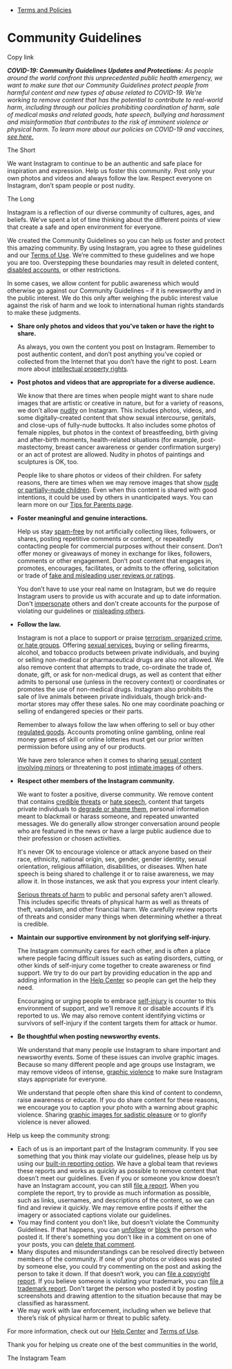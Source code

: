 *   [Terms and Policies](https://help.instagram.com/1417489251945243/?helpref=breadcrumb)

Community Guidelines
====================

Copy link

_**COVID-19: Community Guidelines Updates and Protections:** As people around the world confront this unprecedented public health emergency, we want to make sure that our Community Guidelines protect people from harmful content and new types of abuse related to COVID-19. We’re working to remove content that has the potential to contribute to real-world harm, including through our policies prohibiting coordination of harm, sale of medical masks and related goods, hate speech, bullying and harassment and misinformation that contributes to the risk of imminent violence or physical harm. To learn more about our policies on COVID-19 and vaccines, [see here.](https://help.instagram.com/697825587576762?helpref=faq_content)_

The Short

We want Instagram to continue to be an authentic and safe place for inspiration and expression. Help us foster this community. Post only your own photos and videos and always follow the law. Respect everyone on Instagram, don’t spam people or post nudity.

The Long

Instagram is a reflection of our diverse community of cultures, ages, and beliefs. We’ve spent a lot of time thinking about the different points of view that create a safe and open environment for everyone.

We created the Community Guidelines so you can help us foster and protect this amazing community. By using Instagram, you agree to these guidelines and our [Terms of Use](https://www.instagram.com/legal/terms). We’re committed to these guidelines and we hope you are too. Overstepping these boundaries may result in deleted content, [disabled accounts](https://help.instagram.com/366993040048856?helpref=faq_content), or other restrictions.

In some cases, we allow content for public awareness which would otherwise go against our Community Guidelines – if it is newsworthy and in the public interest. We do this only after weighing the public interest value against the risk of harm and we look to international human rights standards to make these judgments.

*   **Share only photos and videos that you’ve taken or have the right to share.**
    
    As always, you own the content you post on Instagram. Remember to post authentic content, and don’t post anything you’ve copied or collected from the Internet that you don’t have the right to post. Learn more about [intellectual property rights](https://help.instagram.com/126382350847838?helpref=faq_content).
    
*   **Post photos and videos that are appropriate for a diverse audience.**
    
    We know that there are times when people might want to share nude images that are artistic or creative in nature, but for a variety of reasons, we don’t allow [nudity](https://l.instagram.com/?u=https%3A%2F%2Fwww.facebook.com%2Fcommunitystandards%2Fadult_nudity_sexual_activity&e=AT3OJZJqJI895bg9kjt0hTZlGdLINk9lIJ92AYZubbwEDntoj3vyosXaKD0sqLN-p9UNQpNu_-I4P4he5J0Bsg3ErEaTyJz2ZwkTOfeVgnUUTaCeWN2ushKrSY55FgFdZSdnUQzOt86OoNT23sDEMA) on Instagram. This includes photos, videos, and some digitally-created content that show sexual intercourse, genitals, and close-ups of fully-nude buttocks. It also includes some photos of female nipples, but photos in the context of breastfeeding, birth giving and after-birth moments, health-related situations (for example, post-mastectomy, breast cancer awareness or gender confirmation surgery) or an act of protest are allowed. Nudity in photos of paintings and sculptures is OK, too.
    
    People like to share photos or videos of their children. For safety reasons, there are times when we may remove images that show [nude or partially-nude children](https://l.instagram.com/?u=https%3A%2F%2Fwww.facebook.com%2Fcommunitystandards%2Fchild_nudity_sexual_exploitation&e=AT3OJZJqJI895bg9kjt0hTZlGdLINk9lIJ92AYZubbwEDntoj3vyosXaKD0sqLN-p9UNQpNu_-I4P4he5J0Bsg3ErEaTyJz2ZwkTOfeVgnUUTaCeWN2ushKrSY55FgFdZSdnUQzOt86OoNT23sDEMA). Even when this content is shared with good intentions, it could be used by others in unanticipated ways. You can learn more on our [Tips for Parents page](https://help.instagram.com/154475974694511/?helpref=faq_content).
    
*   **Foster meaningful and genuine interactions.**
    
    Help us stay [spam-free](https://l.instagram.com/?u=https%3A%2F%2Fwww.facebook.com%2Fcommunitystandards%2Fspam&e=AT3OJZJqJI895bg9kjt0hTZlGdLINk9lIJ92AYZubbwEDntoj3vyosXaKD0sqLN-p9UNQpNu_-I4P4he5J0Bsg3ErEaTyJz2ZwkTOfeVgnUUTaCeWN2ushKrSY55FgFdZSdnUQzOt86OoNT23sDEMA) by not artificially collecting likes, followers, or shares, posting repetitive comments or content, or repeatedly contacting people for commercial purposes without their consent. Don’t offer money or giveaways of money in exchange for likes, followers, comments or other engagement. Don’t post content that engages in, promotes, encourages, facilitates, or admits to the offering, solicitation or trade of [fake and misleading user reviews or ratings](https://l.instagram.com/?u=https%3A%2F%2Fwww.facebook.com%2Fcommunitystandards%2Ffraud_deception&e=AT3OJZJqJI895bg9kjt0hTZlGdLINk9lIJ92AYZubbwEDntoj3vyosXaKD0sqLN-p9UNQpNu_-I4P4he5J0Bsg3ErEaTyJz2ZwkTOfeVgnUUTaCeWN2ushKrSY55FgFdZSdnUQzOt86OoNT23sDEMA).
    
    You don’t have to use your real name on Instagram, but we do require Instagram users to provide us with accurate and up to date information. Don't [impersonate](https://l.instagram.com/?u=https%3A%2F%2Fwww.facebook.com%2Fcommunitystandards%2Fmisrepresentation&e=AT3OJZJqJI895bg9kjt0hTZlGdLINk9lIJ92AYZubbwEDntoj3vyosXaKD0sqLN-p9UNQpNu_-I4P4he5J0Bsg3ErEaTyJz2ZwkTOfeVgnUUTaCeWN2ushKrSY55FgFdZSdnUQzOt86OoNT23sDEMA) others and don't create accounts for the purpose of violating our guidelines or [misleading others](https://l.instagram.com/?u=https%3A%2F%2Ftransparency.fb.com%2Fpolicies%2Fcommunity-standards%2Finauthentic-behavior%2F&e=AT3OJZJqJI895bg9kjt0hTZlGdLINk9lIJ92AYZubbwEDntoj3vyosXaKD0sqLN-p9UNQpNu_-I4P4he5J0Bsg3ErEaTyJz2ZwkTOfeVgnUUTaCeWN2ushKrSY55FgFdZSdnUQzOt86OoNT23sDEMA).
    
*   **Follow the law.**
    
    Instagram is not a place to support or praise [terrorism, organized crime, or hate groups](https://l.instagram.com/?u=https%3A%2F%2Fwww.facebook.com%2Fcommunitystandards%2Fdangerous_individuals_organizations&e=AT3OJZJqJI895bg9kjt0hTZlGdLINk9lIJ92AYZubbwEDntoj3vyosXaKD0sqLN-p9UNQpNu_-I4P4he5J0Bsg3ErEaTyJz2ZwkTOfeVgnUUTaCeWN2ushKrSY55FgFdZSdnUQzOt86OoNT23sDEMA). Offering [sexual services](https://l.instagram.com/?u=https%3A%2F%2Fwww.facebook.com%2Fcommunitystandards%2Fsexual_solicitation&e=AT3OJZJqJI895bg9kjt0hTZlGdLINk9lIJ92AYZubbwEDntoj3vyosXaKD0sqLN-p9UNQpNu_-I4P4he5J0Bsg3ErEaTyJz2ZwkTOfeVgnUUTaCeWN2ushKrSY55FgFdZSdnUQzOt86OoNT23sDEMA), buying or selling firearms, alcohol, and tobacco products between private individuals, and buying or selling non-medical or pharmaceutical drugs are also not allowed. We also remove content that attempts to trade, co-ordinate the trade of, donate, gift, or ask for non-medical drugs, as well as content that either admits to personal use (unless in the recovery context) or coordinates or promotes the use of non-medical drugs. Instagram also prohibits the sale of live animals between private individuals, though brick-and-mortar stores may offer these sales. No one may coordinate poaching or selling of endangered species or their parts.
    
    Remember to always follow the law when offering to sell or buy other [regulated goods](https://l.instagram.com/?u=https%3A%2F%2Fwww.facebook.com%2Fcommunitystandards%2Fregulated_goods&e=AT3OJZJqJI895bg9kjt0hTZlGdLINk9lIJ92AYZubbwEDntoj3vyosXaKD0sqLN-p9UNQpNu_-I4P4he5J0Bsg3ErEaTyJz2ZwkTOfeVgnUUTaCeWN2ushKrSY55FgFdZSdnUQzOt86OoNT23sDEMA). Accounts promoting online gambling, online real money games of skill or online lotteries must get our prior written permission before using any of our products.
    
    We have zero tolerance when it comes to sharing [sexual content involving minors](https://l.instagram.com/?u=https%3A%2F%2Fwww.facebook.com%2Fcommunitystandards%2Fchild_nudity_sexual_exploitation&e=AT3OJZJqJI895bg9kjt0hTZlGdLINk9lIJ92AYZubbwEDntoj3vyosXaKD0sqLN-p9UNQpNu_-I4P4he5J0Bsg3ErEaTyJz2ZwkTOfeVgnUUTaCeWN2ushKrSY55FgFdZSdnUQzOt86OoNT23sDEMA) or threatening to post [intimate images](https://l.instagram.com/?u=https%3A%2F%2Fwww.facebook.com%2Fcommunitystandards%2Fsexual_exploitation_adults&e=AT3OJZJqJI895bg9kjt0hTZlGdLINk9lIJ92AYZubbwEDntoj3vyosXaKD0sqLN-p9UNQpNu_-I4P4he5J0Bsg3ErEaTyJz2ZwkTOfeVgnUUTaCeWN2ushKrSY55FgFdZSdnUQzOt86OoNT23sDEMA) of others.
    
*   **Respect other members of the Instagram community.**
    
    We want to foster a positive, diverse community. We remove content that contains [credible threats](https://l.instagram.com/?u=https%3A%2F%2Fwww.facebook.com%2Fcommunitystandards%2Fcredible_violence&e=AT3OJZJqJI895bg9kjt0hTZlGdLINk9lIJ92AYZubbwEDntoj3vyosXaKD0sqLN-p9UNQpNu_-I4P4he5J0Bsg3ErEaTyJz2ZwkTOfeVgnUUTaCeWN2ushKrSY55FgFdZSdnUQzOt86OoNT23sDEMA) or [hate speech](https://l.instagram.com/?u=https%3A%2F%2Fwww.facebook.com%2Fcommunitystandards%2Fhate_speech&e=AT3OJZJqJI895bg9kjt0hTZlGdLINk9lIJ92AYZubbwEDntoj3vyosXaKD0sqLN-p9UNQpNu_-I4P4he5J0Bsg3ErEaTyJz2ZwkTOfeVgnUUTaCeWN2ushKrSY55FgFdZSdnUQzOt86OoNT23sDEMA), content that targets private individuals to [degrade or shame them](https://l.instagram.com/?u=https%3A%2F%2Fwww.facebook.com%2Fcommunitystandards%2Fbullying&e=AT3OJZJqJI895bg9kjt0hTZlGdLINk9lIJ92AYZubbwEDntoj3vyosXaKD0sqLN-p9UNQpNu_-I4P4he5J0Bsg3ErEaTyJz2ZwkTOfeVgnUUTaCeWN2ushKrSY55FgFdZSdnUQzOt86OoNT23sDEMA), personal information meant to blackmail or harass someone, and repeated unwanted messages. We do generally allow stronger conversation around people who are featured in the news or have a large public audience due to their profession or chosen activities.
    
    It's never OK to encourage violence or attack anyone based on their race, ethnicity, national origin, sex, gender, gender identity, sexual orientation, religious affiliation, disabilities, or diseases. When hate speech is being shared to challenge it or to raise awareness, we may allow it. In those instances, we ask that you express your intent clearly.
    
    [Serious threats of harm](https://l.instagram.com/?u=https%3A%2F%2Fwww.facebook.com%2Fcommunitystandards%2Fcredible_violence&e=AT3OJZJqJI895bg9kjt0hTZlGdLINk9lIJ92AYZubbwEDntoj3vyosXaKD0sqLN-p9UNQpNu_-I4P4he5J0Bsg3ErEaTyJz2ZwkTOfeVgnUUTaCeWN2ushKrSY55FgFdZSdnUQzOt86OoNT23sDEMA) to public and personal safety aren't allowed. This includes specific threats of physical harm as well as threats of theft, vandalism, and other financial harm. We carefully review reports of threats and consider many things when determining whether a threat is credible.
    
*   **Maintain our supportive environment by not glorifying self-injury.**
    
    The Instagram community cares for each other, and is often a place where people facing difficult issues such as eating disorders, cutting, or other kinds of self-injury come together to create awareness or find support. We try to do our part by providing education in the app and adding information in the [Help Center](https://help.instagram.com/) so people can get the help they need.
    
    Encouraging or urging people to embrace [self-injury](https://l.instagram.com/?u=https%3A%2F%2Fwww.facebook.com%2Fcommunitystandards%2Fsuicide_self_injury_violence&e=AT3OJZJqJI895bg9kjt0hTZlGdLINk9lIJ92AYZubbwEDntoj3vyosXaKD0sqLN-p9UNQpNu_-I4P4he5J0Bsg3ErEaTyJz2ZwkTOfeVgnUUTaCeWN2ushKrSY55FgFdZSdnUQzOt86OoNT23sDEMA) is counter to this environment of support, and we’ll remove it or disable accounts if it’s reported to us. We may also remove content identifying victims or survivors of self-injury if the content targets them for attack or humor.
    
*   **Be thoughtful when posting newsworthy events.**
    
    We understand that many people use Instagram to share important and newsworthy events. Some of these issues can involve graphic images. Because so many different people and age groups use Instagram, we may remove videos of intense, [graphic violence](https://l.instagram.com/?u=https%3A%2F%2Fwww.facebook.com%2Fcommunitystandards%2Fgraphic_violence&e=AT3OJZJqJI895bg9kjt0hTZlGdLINk9lIJ92AYZubbwEDntoj3vyosXaKD0sqLN-p9UNQpNu_-I4P4he5J0Bsg3ErEaTyJz2ZwkTOfeVgnUUTaCeWN2ushKrSY55FgFdZSdnUQzOt86OoNT23sDEMA) to make sure Instagram stays appropriate for everyone.
    
    We understand that people often share this kind of content to condemn, raise awareness or educate. If you do share content for these reasons, we encourage you to caption your photo with a warning about graphic violence. Sharing [graphic images for sadistic pleasure](https://l.instagram.com/?u=https%3A%2F%2Fwww.facebook.com%2Fcommunitystandards%2Fcruel_insensitive&e=AT3OJZJqJI895bg9kjt0hTZlGdLINk9lIJ92AYZubbwEDntoj3vyosXaKD0sqLN-p9UNQpNu_-I4P4he5J0Bsg3ErEaTyJz2ZwkTOfeVgnUUTaCeWN2ushKrSY55FgFdZSdnUQzOt86OoNT23sDEMA) or to glorify violence is never allowed.
    

Help us keep the community strong:

*   Each of us is an important part of the Instagram community. If you see something that you think may violate our guidelines, please help us by using our [built-in reporting option](https://help.instagram.com/165828726894770?helpref=faq_content). We have a global team that reviews these reports and works as quickly as possible to remove content that doesn’t meet our guidelines. Even if you or someone you know doesn’t have an Instagram account, you can still [file a report](https://help.instagram.com/contact/383679321740945). When you complete the report, try to provide as much information as possible, such as links, usernames, and descriptions of the content, so we can find and review it quickly. We may remove entire posts if either the imagery or associated captions violate our guidelines.
*   You may find content you don’t like, but doesn’t violate the Community Guidelines. If that happens, you can [unfollow](https://help.instagram.com/286340048138725?helpref=faq_content) or [block](https://help.instagram.com/426700567389543/?helpref=faq_content) the person who posted it. If there's something you don't like in a comment on one of your posts, you can [delete that comment](https://help.instagram.com/289098941190483?helpref=faq_content).
*   Many disputes and misunderstandings can be resolved directly between members of the community. If one of your photos or videos was posted by someone else, you could try commenting on the post and asking the person to take it down. If that doesn’t work, you can [file a copyright report](https://help.instagram.com/126382350847838?helpref=faq_content). If you believe someone is violating your trademark, you can [file a trademark report](https://help.instagram.com/222826637847963?helpref=faq_content). Don't target the person who posted it by posting screenshots and drawing attention to the situation because that may be classified as harassment.
*   We may work with law enforcement, including when we believe that there’s risk of physical harm or threat to public safety.

For more information, check out our [Help Center](https://help.instagram.com/) and [Terms of Use](https://l.instagram.com/?u=http%3A%2F%2Finstagram.com%2Flegal%2Fterms%2F%23&e=AT3OJZJqJI895bg9kjt0hTZlGdLINk9lIJ92AYZubbwEDntoj3vyosXaKD0sqLN-p9UNQpNu_-I4P4he5J0Bsg3ErEaTyJz2ZwkTOfeVgnUUTaCeWN2ushKrSY55FgFdZSdnUQzOt86OoNT23sDEMA).

Thank you for helping us create one of the best communities in the world,

The Instagram Team